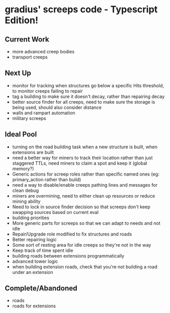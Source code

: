 # gradius' screeps code - Typescript Edition!

## Current Work
* more advanced creep bodies
* transport creeps

## Next Up
* monitor for tracking when structures go below a specific Hits threshold, to monitor creeps failing to repair
* tag a building to make sure it doesn't decay, rather than repairing decay
* better source finder for all creeps, need to make sure the storage is being used, should also consider distance
* walls and rampart automation
* military screeps

## Ideal Pool
* turning on the road building task when a new structure is built, when extensions are built
* need a better way for miners to track their location rather than just staggered TTLs, need miners to claim a spot and keep it (global memory?)
* Generic actions for screep roles rather than specific named ones (eg: primary_action rather than build)
* need a way to disable/enable creeps pathing lines and messages for clean debug
* miners are overmining, need to either clean up resources or reduce mining ability
* Need to lock in source finder decision so that screeps don't keep swapping sources based on current eval
* building priorities
* More generic parts for screeps so that we can adapt to needs and not idle
* Repair/Upgrade role modified to fix structures and roads
* Better repairing logic
* Some sort of resting area for idle creeps so they're not in the way
* Keep track of time spent idle
* building roads between extensions programmatically
* advanced tower logic
* when building extension roads, check that you're not building a road under an extension

## Complete/Abandoned
* roads
* roads for extensions
